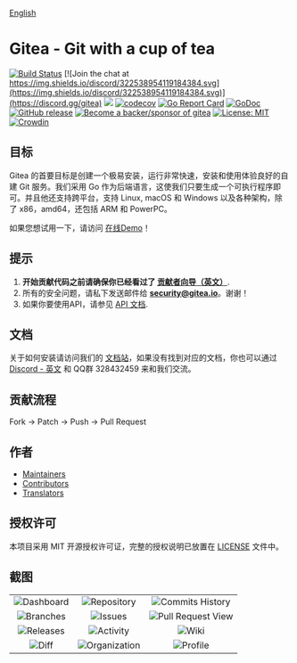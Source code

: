 [English](https://github.com/go-gitea/gitea/blob/master/README.md)

# Gitea - Git with a cup of tea

[![Build Status](https://drone.gitea.io/api/badges/go-gitea/gitea/status.svg)](https://drone.gitea.io/go-gitea/gitea)
[![Join the chat at https://img.shields.io/discord/322538954119184384.svg](https://img.shields.io/discord/322538954119184384.svg)](https://discord.gg/gitea)
[![](https://images.microbadger.com/badges/image/gitea/gitea.svg)](https://microbadger.com/images/gitea/gitea "Get your own image badge on microbadger.com")
[![codecov](https://codecov.io/gh/go-gitea/gitea/branch/master/graph/badge.svg)](https://codecov.io/gh/go-gitea/gitea)
[![Go Report Card](https://goreportcard.com/badge/code.gitea.io/gitea)](https://goreportcard.com/report/code.gitea.io/gitea)
[![GoDoc](https://godoc.org/code.gitea.io/gitea?status.svg)](https://godoc.org/code.gitea.io/gitea)
[![GitHub release](https://img.shields.io/github/release/go-gitea/gitea.svg)](https://github.com/go-gitea/gitea/releases/latest)
[![Become a backer/sponsor of gitea](https://opencollective.com/gitea/tiers/backers/badge.svg?label=backers&color=brightgreen)](https://opencollective.com/gitea)
[![License: MIT](https://img.shields.io/badge/License-MIT-blue.svg)](https://opensource.org/licenses/MIT)
[![Crowdin](https://badges.crowdin.net/gitea/localized.svg)](https://crowdin.com/project/gitea)

## 目标

Gitea 的首要目标是创建一个极易安装，运行非常快速，安装和使用体验良好的自建 Git 服务。我们采用 Go 作为后端语言，这使我们只要生成一个可执行程序即可。并且他还支持跨平台，支持 Linux, macOS 和 Windows 以及各种架构，除了 x86，amd64，还包括 ARM 和 PowerPC。

如果您想试用一下，请访问 [在线Demo](https://try.gitea.io/)！

## 提示

1. **开始贡献代码之前请确保你已经看过了 [贡献者向导（英文）](CONTRIBUTING.md)**.
2. 所有的安全问题，请私下发送邮件给 **security@gitea.io**。谢谢！
3. 如果你要使用API，请参见 [API 文档](https://godoc.org/code.gitea.io/sdk/gitea).

## 文档

关于如何安装请访问我们的 [文档站](https://docs.gitea.io/zh-cn/)，如果没有找到对应的文档，你也可以通过 [Discord - 英文](https://discord.gg/gitea) 和 QQ群 328432459 来和我们交流。

## 贡献流程

Fork -> Patch -> Push -> Pull Request

## 作者

* [Maintainers](https://github.com/orgs/go-gitea/people)
* [Contributors](https://github.com/go-gitea/gitea/graphs/contributors)
* [Translators](options/locale/TRANSLATORS)

## 授权许可

本项目采用 MIT 开源授权许可证，完整的授权说明已放置在 [LICENSE](https://github.com/go-gitea/gitea/blob/master/LICENSE) 文件中。

## 截图

| | | |
|:---:|:---:|:---:|
|![Dashboard](https://image.ibb.co/dms6DG/1.png)|![Repository](https://image.ibb.co/m6MSLw/2.png)|![Commits History](https://image.ibb.co/cjrSLw/3.png)|
|![Branches](https://image.ibb.co/e6vbDG/4.png)|![Issues](https://image.ibb.co/bJTJSb/5.png)|![Pull Request View](https://image.ibb.co/e02dSb/6.png)|
|![Releases](https://image.ibb.co/cUzgfw/7.png)|![Activity](https://image.ibb.co/eZgGDG/8.png)|![Wiki](https://image.ibb.co/dYV9YG/9.png)|
|![Diff](https://image.ibb.co/ewA9YG/10.png)|![Organization](https://image.ibb.co/ceOwDG/11.png)|![Profile](https://image.ibb.co/c44Q7b/12.png)|
